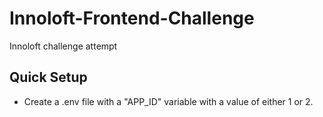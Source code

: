 # Innoloft-Frontend-Challenge
Innoloft challenge attempt
## Quick Setup
- Create a .env file with a "APP_ID" variable with a value of either 1 or 2.
